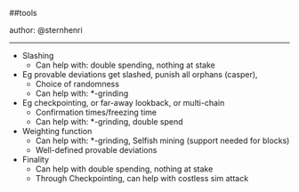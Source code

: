 ##tools

author: @sternhenri

---------

- Slashing
    - Can help with: double spending, nothing at stake
- Eg provable deviations get slashed, punish all orphans (casper), 
    - Choice of randomness
    - Can help with: *-grinding
- Eg checkpointing, or far-away lookback, or multi-chain
    - Confirmation times/freezing time
    - Can help with: *-grinding, double spend
- Weighting function
    - Can help with: *-grinding, Selfish mining (support needed for blocks)
    - Well-defined provable deviations
- Finality
    - Can help with double spending, nothing at stake
    - Through Checkpointing, can help with costless sim attack